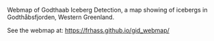 Webmap of Godthaab Iceberg Detection, a map showing of icebergs in Godthåbsfjorden, Western Greenland.

See the webmap at: https://frhass.github.io/gid_webmap/
